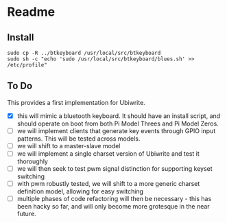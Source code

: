 # Readme

## Install
```
sudo cp -R ../btkeyboard /usr/local/src/btkeyboard
sudo sh -c "echo 'sudo /usr/local/src/btkeyboard/blues.sh' >> /etc/profile"
```

## To Do

This provides a first implementation for Ubiwrite.

- [x] this will mimic a bluetooth keyboard. It should have an install script, and should operate on boot from both Pi Model Threes and Pi Model Zeros.
- [ ] we will implement clients that generate key events through GPIO input patterns. This will be tested across models.
- [ ] we will shift to a master-slave model
- [ ] we will implement a single charset version of Ubiwrite and test it thoroughly
- [ ] we will then seek to test pwm signal distinction for supporting keyset switching
- [ ] with pwm robustly tested, we will shift to a more generic charset definition model, allowing for easy switching
- [ ] multiple phases of code refactoring will then be necessary - this has been hacky so far, and will only become more grotesque in the near future.
